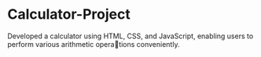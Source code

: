 # Calculator-Project
Developed a calculator using HTML, CSS, and JavaScript, enabling users to perform various arithmetic operations conveniently.
